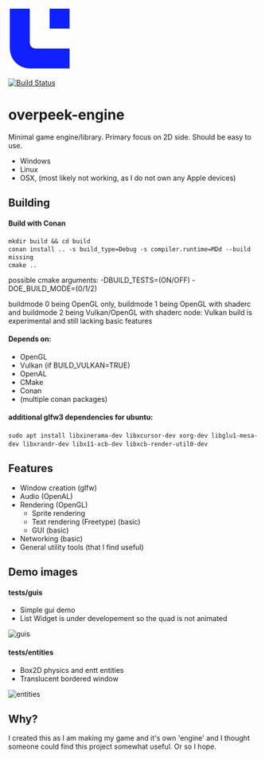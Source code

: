 ![Logo](/.github/oe_logo.png)

[![Build Status](https://travis-ci.com/Overpeek/overpeek-engine.svg?branch=master)](https://travis-ci.com/Overpeek/overpeek-engine)

# overpeek-engine
Minimal game engine/library.
Primary focus on 2D side.
Should be easy to use.
 - Windows
 - Linux
 - OSX, (most likely not working, as I do not own any Apple devices)


## Building
#### Build with Conan
```
mkdir build && cd build
conan install .. -s build_type=Debug -s compiler.runtime=MDd --build missing
cmake ..
```
possible cmake arguments:
-DBUILD_TESTS=(ON/OFF)
-DOE_BUILD_MODE=(0/1/2)

buildmode 0 being OpenGL only,
buildmode 1 being OpenGL with shaderc and
buildmode 2 being Vulkan/OpenGL with shaderc
node: Vulkan build is experimental and still lacking basic features

#### Depends on:
- OpenGL
- Vulkan (if BUILD_VULKAN=TRUE)
- OpenAL
- CMake
- Conan
- (multiple conan packages)

#### additional glfw3 dependencies for ubuntu:
```sudo apt install libxinerama-dev libxcursor-dev xorg-dev libglu1-mesa-dev libxrandr-dev libx11-xcb-dev libxcb-render-util0-dev```


## Features
- Window creation (glfw) 
- Audio (OpenAL) 
- Rendering (OpenGL)
    - Sprite rendering
    - Text rendering (Freetype) (basic) 
    - GUI (basic)
- Networking (basic)
- General utility tools (that I find useful)


## Demo images
#### tests/guis
- Simple gui demo
- List Widget is under developement so the quad is not animated

![guis](/.github/tests/guis.png)

#### tests/entities
- Box2D physics and entt entities
- Translucent bordered window

![entities](/.github/tests/entities.png)


## Why?
I created this as I am making my game and it's own 'engine' and I thought someone could find this project somewhat useful. Or so I hope.

